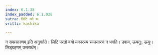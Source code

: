 ```yaml
---
index: 6.1.38
index_padded: 6.1.038
sutra: लिटि व्यो यः
vritti: kashika

---
```

न सम्प्रसारणम् इति अनुवर्तते। लिटि परतो वयो यकारस्य सम्प्रसारणं न भवति। उवाय, ऊयतुः, ऊयुः। लिड्ग्रहणम् उत्तरार्थम्।